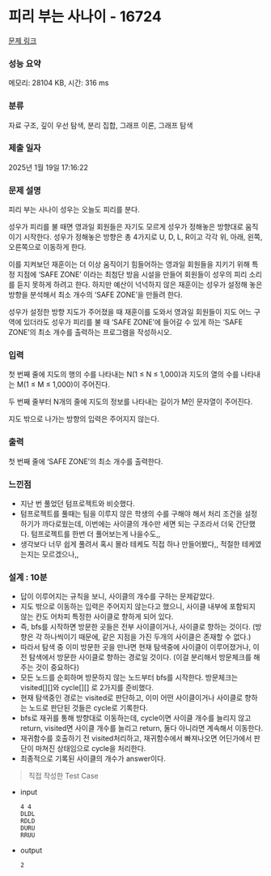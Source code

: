 # 피리 부는 사나이 - 16724 

[문제 링크](https://www.acmicpc.net/problem/16724) 

### 성능 요약

메모리: 28104 KB, 시간: 316 ms

### 분류

자료 구조, 깊이 우선 탐색, 분리 집합, 그래프 이론, 그래프 탐색

### 제출 일자

2025년 1월 19일 17:16:22

### 문제 설명

<p>피리 부는 사나이 성우는 오늘도 피리를 분다.</p>

<p>성우가 피리를 불 때면 영과일 회원들은 자기도 모르게 성우가 정해놓은 방향대로 움직이기 시작한다. 성우가 정해놓은 방향은 총 4가지로 U, D, L, R이고 각각 위, 아래, 왼쪽, 오른쪽으로 이동하게 한다.</p>

<p>이를 지켜보던 재훈이는 더 이상 움직이기 힘들어하는 영과일 회원들을 지키기 위해 특정 지점에 ‘SAFE ZONE’ 이라는 최첨단 방음 시설을 만들어 회원들이 성우의 피리 소리를 듣지 못하게 하려고 한다. 하지만 예산이 넉넉하지 않은 재훈이는 성우가 설정해 놓은 방향을 분석해서 최소 개수의 ‘SAFE ZONE’을 만들려 한다. </p>

<p>성우가 설정한 방향 지도가 주어졌을 때 재훈이를 도와서 영과일 회원들이 지도 어느 구역에 있더라도 성우가 피리를 불 때 ‘SAFE ZONE’에 들어갈 수 있게 하는 ‘SAFE ZONE’의 최소 개수를 출력하는 프로그램을 작성하시오.</p>

### 입력 

 <p>첫 번째 줄에 지도의 행의 수를 나타내는 N(1 ≤ N ≤ 1,000)과 지도의 열의 수를 나타내는 M(1 ≤ M ≤ 1,000)이 주어진다.</p>

<p>두 번째 줄부터 N개의 줄에 지도의 정보를 나타내는 길이가 M인 문자열이 주어진다.</p>

<p>지도 밖으로 나가는 방향의 입력은 주어지지 않는다.</p>

### 출력 

 <p>첫 번째 줄에 ‘SAFE ZONE’의 최소 개수를 출력한다.</p>

### 느낀점

- 지난 번 풀었던 텀프로젝트와 비슷했다.
- 텀프로젝트를 풀때는 팀을 이루지 않은 학생의 수를 구해야 해서 처리 조건을 설정하기가 까다로웠는데, 이번에는 사이클의 개수만 세면 되는 구조라서 더욱 간단했다. 텀프로젝트를 한번 더 풀어보는게 나을수도,,
- 생각보다 너무 쉽게 풀려서 혹시 몰라 테케도 직접 하나 만들어봤다,, 적절한 테케였는지는 모르겠으나,,

### 설계 : 10분

- 답이 이루어지는 규칙을 보니, 사이클의 개수를 구하는 문제같았다.
- 지도 밖으로 이동하는 입력은 주어지지 않는다고 했으니, 사이클 내부에 포함되지 않는 칸도 어차피 특정한 사이클로 향하게 되어 있다.
- 즉, bfs를 시작하면 방문한 곳들은 전부 사이클이거나, 사이클로 향하는 것이다. (방향은 각 하나씩이기 때문에, 같은 지점을 가진 두개의 사이클은 존재할 수 없다.)
- 따라서 탐색 중 이미 방문한 곳을 만나면 현재 탐색중에 사이클이 이루어졌거나, 이전 탐색에서 방문한 사이클로 향하는 경로일 것이다. (이걸 분리해서 방문체크를 해주는 것이 중요하다)
- 모든 노드를 순회하며 방문하지 않는 노드부터 bfs를 시작한다. 방문체크는 visited[][]와 cycle[][] 로 2가지를 준비했다.
- 현재 탐색중인 경로는 visited로 판단하고, 이미 어떤 사이클이거나 사이클로 향하는 노드로 판단된 것들은 cycle로 기록한다.
- bfs로 재귀를 통해 방향대로 이동하는데, cycle이면 사이클 개수를 늘리지 않고 return, visited면 사이클 개수를 늘리고 return, 둘다 아니라면 계속해서 이동한다.
- 재귀함수를 호출하기 전 visited처리하고, 재귀함수에서 빠져나오면 어딘가에서 판단이 마쳐진 상태임으로 cycle을 처리한다.
- 최종적으로 기록된 사이클의 개수가 answer이다.


>직접 작성한 Test Case

- input
    ```
    4 4
    DLDL
    RDLD
    DURU
    RRUU
    ```
- output
    
    ```
    2
    ```